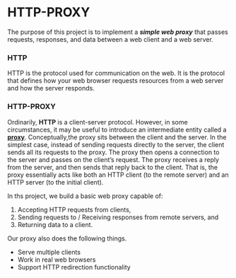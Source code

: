 # HTTP-PROXY

The purpose of this project is to implement a ***simple web proxy*** that passes requests, responses, and data between a web client and a web server. 

### HTTP 
HTTP is the protocol used for communication on the web. It is the protocol that defines how
your web browser requests resources from a web server and how the server responds. 

### HTTP-PROXY
Ordinarily, **HTTP** is a client-server protocol. However, in some circumstances, it may be useful
to introduce an intermediate entity called a [**proxy**](https://en.wikipedia.org/wiki/Proxy_server). Conceptually,the proxy sits between the 
client and the server. In the simplest case, instead of sending requests directly 
to the server, the client sends all its requests to the proxy. The proxy then opens a connection
to the server and passes on the client’s request. The proxy receives a reply from the server, 
and then sends that reply back to the client. That is, the proxy essentially acts like both an
HTTP client (to the remote server) and an HTTP server (to the initial client). 

In ths project, we build a basic web proxy capable of: 
1. Accepting HTTP requests from clients,
2. Sending requests to / Receiving responses from remote servers, and
3. Returning data to a client.

Our proxy also does the following things. 
- Serve multiple clients
- Work in real web browsers
- Support HTTP redirection functionality 
